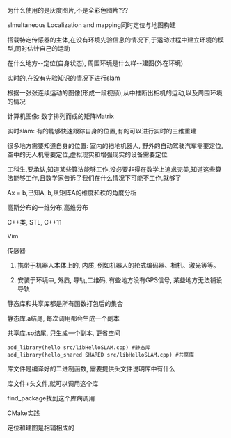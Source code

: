 为什么使用的是灰度图片,不是全彩色图片???







slmultaneous Localization and mapping同时定位与地图构建

搭载特定传感器的主体,在没有环境先验信息的情况下,于运动过程中建立环境的模型,同时估计自己的运动

在什么地方--定位(自身状态), 周围环境是什么样--建图(外在环境)

实时的,在没有先验知识的情况下进行slam

根据一张张连续运动的图像(形成一段视频),从中推断出相机的运动,以及周围环境的情况

计算机图像: 数字排列而成的矩阵Matrix

实时slam: 有的能够快速跟踪自身的位置,有的可以进行实时的三维重建

很多地方需要知道自身的位置: 室内的扫地机器人, 野外的自动驾驶汽车需要定位,空中的无人机需要定位,虚拟现实和增强现实的设备需要定位

工科生,要承认,知道某些算法能够工作,没必要非得在数学上追求完美,知道这些算法能够工作,且数学家告诉了我们在什么情况下可能不工作,就够了





Ax = b,已知A, b,从矩阵A的维度和秩的角度分析

高斯分布的一维分布,高维分布

C++类, STL, C++11

Vim







传感器

1. 携带于机器人本体上的, 内质, 例如机器人的轮式编码器、相机、激光等等。

2. 安装于环境中, 外质, 导轨,二维码, 有些地方没有GPS信号, 某些地方无法铺设导轨



静态库和共享库都是所有函数打包后的集合

静态库.a结尾, 每次调用都会生成一个副本

共享库.so结尾, 只生成一个副本, 更省空间

```
add_library(hello src/libHelloSLAM.cpp) #静态库
add_library(hello_shared SHARED src/libHelloSLAM.cpp) #共享库
```

库文件是编译好的二进制函数, 需要提供头文件说明库中有什么

库文件+头文件,就可以调用这个库



find_package找到这个库病调用

CMake实践



定位和建图是相辅相成的

